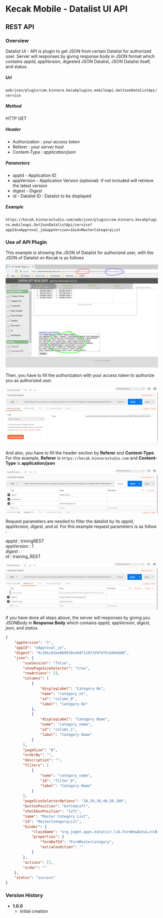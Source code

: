 # Kecak Mobile - Datalist UI API #

## REST API ##

### Overview ###

Datalist UI - API is plugin to get JSON from certain Datalist for authorized user. Server will responses by giving response body in JSON format which contains *appId*, *appVersion*, digested JSON Datalist, JSON Datalist itself, and status.

##### Url #####

`web/json/plugin/com.kinnara.kecakplugins.mobileapi.GetJsonDatalistApi/service`

##### Method #####
HTTP GET

##### Header #####
* Authorization : *your access token*
* Referer : *your server host*
* Content-Type : *application/json*

##### Parameters #####
* appId - Application ID
* appVersion - Application Version (optional): if not included will retrieve the latest version
* digest - Digest
* id - Datalist ID : Datalist to be displayed

##### Example #####
`https://kecak.kinnarastudio.com/web/json/plugin/com.kinnara.kecakplugins.mobileapi.GetJsonDatalistApi/service?appId=eApproval_jo&appVersion=1&id=MasterCategoryList`

### Use of API Plugin ###

This example is showing the JSON of Datalist for authorized user, with the JSON of Datalist on Kecak is as follows


<img src="https://raw.githubusercontent.com/kinnara-digital-studio/kecak-workflow/master/docs/assets/KecakMobile-DatalistAPI.png" alt="KecakMobile-DatalistAPI" />


Then, you have to fill the authorization with your access token to authorize you as authorized user.


<img src="https://raw.githubusercontent.com/kinnara-digital-studio/kecak-workflow/master/docs/assets/KecakMobile-DatalistAPI-Authorization.png" alt="KecakMobile-DatalistAPI-Authorization" />

And also, you have to fill the header section by **Referer** and **Content-Type**. For this example, **Referer** is `https://kecak.kinnarastudio.com` and **Content-Type** is **application/json**


<img src="https://raw.githubusercontent.com/kinnara-digital-studio/kecak-workflow/master/docs/assets/KecakMobile-DatalistAPI-Request_Parameters.png" alt="KecakMobile-DatalistAPI-Request_Parameters" />



Request parameters are needed to filter the datalist by its *appId*, *appVersion*, *digest*, and *id*. For this example request parameters is as follow :

*appId*      : triningREST <br/>
*appVersion* : 1 <br/>
*digest*     : <br/>
*id*         : training_REST <br/>


<img src="https://raw.githubusercontent.com/kinnara-digital-studio/kecak-workflow/master/docs/assets/KecakMobile-DatalistAPI-Headers.png" alt="KecakMobile-DatalistAPI-Headers" />



If you have done all steps above, the server will responses by giving you JSONBody in **Response Body** which contains *appId*, *appVersion*, *digest*, *json*, and *status*.

```json
{
    "appVersion": "1",
    "appId": "eApproval_jo",
    "digest": "6c39ec81ba869018ce84f1107339fd75cb9deb80",
    "json": {
        "useSession": "false",
        "showPageSizeSelector": "true",
        "rowActions": [],
        "columns": [
            {
                "displayLabel": "Category No",
                "name": "category_no",
                "id": "column_0",
                "label": "Category No"
            },
            {
                "displayLabel": "Category Name",
                "name": "category_name",
                "id": "column_1",
                "label": "Category Name"
            }
        ],
        "pageSize": "0",
        "orderBy": "",
        "description": "",
        "filters": [
            {
                "name": "category_name",
                "id": "filter_0",
                "label": "Category Name"
            }
        ],
        "pageSizeSelectorOptions": "10,20,30,40,50,100",
        "buttonPosition": "bottomLeft",
        "checkboxPosition": "left",
        "name": "Master Category List",
        "id": "MasterCategoryList",
        "binder": {
            "className": "org.joget.apps.datalist.lib.FormRowDataListBinder",
            "properties": {
                "formDefId": "FormMasterCategory",
                "extraCondition": ""
            }
        },
        "actions": [],
        "order": ""
    },
    "status": "success"
}
```


### Version History ###

*  **1.0.0**
   * Initial creation

